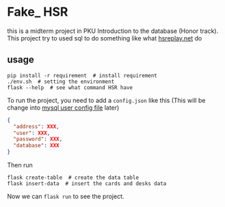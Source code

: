 # Fake_ HSR

this is a midterm project in PKU Introduction to the database (Honor track). This project try to used sql to do something like what [hsreplay.net](hsreplay.net) do

## usage

```shell
pip install -r requirement  # install requirement
./env.sh  # setting the environment
flask --help  # see what command HSR have
```

To run the project, you need to add a `config.json` like this (This will be change into [mysql user config file](https://dev.mysql.com/doc/refman/8.0/en/option-files.html) later)

```json
{
  "address": XXX,
  "user": XXX,
  "password": XXX,
  "database": XXX
}
```

Then run

```shell
flask create-table  # create the data table
flask insert-data  # insert the cards and desks data
```

Now we can `flask run` to see the project.
